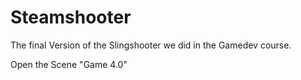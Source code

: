 # Steamshooter
The final Version of the Slingshooter we did in the Gamedev course.

Open the Scene "Game 4.0"


